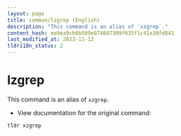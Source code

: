 ```yaml
---
layout: page
title: common/lzgrep (English)
description: "This command is an alias of `xzgrep`."
content_hash: ee9ea9cb6b509e074687309f035f1c41a38fd841
last_modified_at: 2023-11-12
tldri18n_status: 2
---
```

# lzgrep

This command is an alias of `xzgrep`.

- View documentation for the original command:

`tldr xzgrep`
